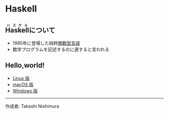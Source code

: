 # Haskell

## <ruby>Haskell<rt>ハスケル</rt></ruby>について

* 1985年に登場した純粋[関数型言語](http://bit.ly/1KTmmNW)
* 数学プログラムを記述するのに適すると言われる

## Hello,world!

* [Linux 版](https://github.com/TakashiNishimura/HelloWorld/blob/master/Haskell/Haskell_linux.md)
* [macOS 版](https://github.com/TakashiNishimura/HelloWorld/blob/master/Haskell/Haskell_mac.md)
* [Windows 版](https://github.com/TakashiNishimura/HelloWorld/blob/master/Haskell/Haskell_win.md)

***
作成者: Takashi Nishimura